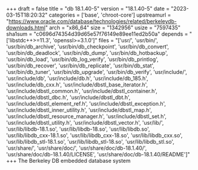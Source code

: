 +++
draft = false
title = "db 18.1.40-5"
version = "18.1.40-5"
date = "2023-03-15T18:20:32"
categories = ['base', 'chroot-core']
upstreamurl = "https://www.oracle.com/database/technologies/related/berkeleydb-downloads.html"
arch = "x86_64"
size = "1342956"
usize = "7597435"
sha1sum = "c0696d74354d39d65e57f76149e89ee11ed2b50a"
depends = "['libstdc++>=11.3', 'openssl>=3.1.0']"
files = "['usr/', 'usr/bin/', 'usr/bin/db_archive', 'usr/bin/db_checkpoint', 'usr/bin/db_convert', 'usr/bin/db_deadlock', 'usr/bin/db_dump', 'usr/bin/db_hotbackup', 'usr/bin/db_load', 'usr/bin/db_log_verify', 'usr/bin/db_printlog', 'usr/bin/db_recover', 'usr/bin/db_replicate', 'usr/bin/db_stat', 'usr/bin/db_tuner', 'usr/bin/db_upgrade', 'usr/bin/db_verify', 'usr/include/', 'usr/include/db', 'usr/include/db.h', 'usr/include/db_185.h', 'usr/include/db_cxx.h', 'usr/include/dbstl_base_iterator.h', 'usr/include/dbstl_common.h', 'usr/include/dbstl_container.h', 'usr/include/dbstl_dbc.h', 'usr/include/dbstl_dbt.h', 'usr/include/dbstl_element_ref.h', 'usr/include/dbstl_exception.h', 'usr/include/dbstl_inner_utility.h', 'usr/include/dbstl_map.h', 'usr/include/dbstl_resource_manager.h', 'usr/include/dbstl_set.h', 'usr/include/dbstl_utility.h', 'usr/include/dbstl_vector.h', 'usr/lib/', 'usr/lib/libdb-18.1.so', 'usr/lib/libdb-18.so', 'usr/lib/libdb.so', 'usr/lib/libdb_cxx-18.1.so', 'usr/lib/libdb_cxx-18.so', 'usr/lib/libdb_cxx.so', 'usr/lib/libdb_stl-18.1.so', 'usr/lib/libdb_stl-18.so', 'usr/lib/libdb_stl.so', 'usr/share/', 'usr/share/doc/', 'usr/share/doc/db-18.1.40/', 'usr/share/doc/db-18.1.40/LICENSE', 'usr/share/doc/db-18.1.40/README']"
+++
The Berkeley DB embedded database system